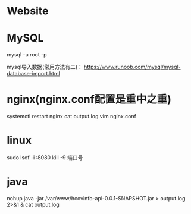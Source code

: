 # Website

# MySQL
mysql -u root -p

mysql导入数据(常用方法有二)：
https://www.runoob.com/mysql/mysql-database-import.html


# nginx(nginx.conf配置是重中之重)
systemctl restart nginx
cat output.log
vim nginx.conf


# linux
sudo lsof -i :8080
kill -9 端口号

# java
nohup java -jar /var/www/hcovinfo-api-0.0.1-SNAPSHOT.jar > output.log 2>&1 &
cat output.log

